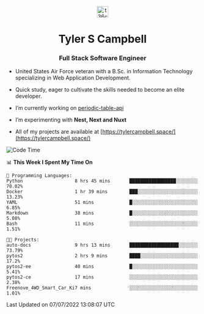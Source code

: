 <p align="center">
<a href="https://www.linkedin.com/in/t36campbell" target="blank"><img align="center" src="https://ik.imagekit.io/t36campbell/Portfolio/linkedin.png.original_m8bbGgPh6.png" alt="t36campbell" height="30" width="30" /></a>
</p>
<h1 align="center">Tyler S Campbell</h1>
<h3 align="center">Full Stack Software Engineer</h3>

* United States Air Force veteran with a B.Sc. in Information Technology specializing in Web Application Development. 

* Quick study, eager to cultivate the skills needed to become an elite developer.

* I’m currently working on [periodic-table-api](https://github.com/t36campbell/periodic-table-api)

* I’m experimenting with **Nest, Next and Nuxt**

* All of my projects are available at [https://tylercampbell.space/](https://tylercampbell.space/)

<!--START_SECTION:waka-->
![Code Time](http://img.shields.io/badge/Code%20Time-1%2C693%20hrs-blue)

📊 **This Week I Spent My Time On** 

```text
💬 Programming Languages: 
Python                   8 hrs 45 mins       █████████████████░░░░░░░░   70.02% 
Docker                   1 hr 39 mins        ███░░░░░░░░░░░░░░░░░░░░░░   13.23% 
YAML                     51 mins             █░░░░░░░░░░░░░░░░░░░░░░░░   6.85% 
Markdown                 38 mins             █░░░░░░░░░░░░░░░░░░░░░░░░   5.08% 
Bash                     11 mins             ░░░░░░░░░░░░░░░░░░░░░░░░░   1.51%

🐱‍💻 Projects: 
auto-docs                9 hrs 13 mins       ██████████████████░░░░░░░   73.79% 
pytos2                   2 hrs 9 mins        ████░░░░░░░░░░░░░░░░░░░░░   17.2% 
pytos2-ee                40 mins             █░░░░░░░░░░░░░░░░░░░░░░░░   5.41% 
pytos2-ce                17 mins             ░░░░░░░░░░░░░░░░░░░░░░░░░   2.38% 
Freenove_4WD_Smart_Car_Ki7 mins              ░░░░░░░░░░░░░░░░░░░░░░░░░   1.01%

```


 Last Updated on 07/07/2022 13:08:07 UTC
<!--END_SECTION:waka-->
